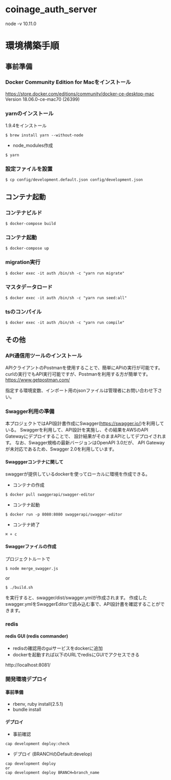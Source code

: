 # coinage_auth_server

node -v 10.11.0

# 環境構築手順

## 事前準備
### Docker Community Edition for Macをインストール
https://store.docker.com/editions/community/docker-ce-desktop-mac
Version 18.06.0-ce-mac70 (26399)

### yarnのインストール
1.9.4をインストール
```
$ brew install yarn --without-node
```

- node_modules作成
```
$ yarn
```



### 設定ファイルを設置
```
$ cp config/development.default.json config/development.json
```

## コンテナ起動

### コンテナビルド
```
$ docker-compose build
```

### コンテナ起動
```
$ docker-compose up
```

### migration実行
```
$ docker exec -it auth /bin/sh -c "yarn run migrate"
```

### マスタデータロード
```
$ docker exec -it auth /bin/sh -c "yarn run seed:all"
```

### tsのコンパイル
```
$ docker exec -it auth /bin/sh -c "yarn run compile"
```

## その他
### API通信用ツールのインストール
APIクライアントのPostmanを使用することで、簡単にAPIの実行が可能です。
curlの実行でもAPI実行可能ですが、Postmanを利用する方が簡単です。
https://www.getpostman.com/

指定する環境変数、インポート用のjsonファイルは管理者にお問い合わせ下さい。

### Swagger利用の準備
本プロジェクトではAPI設計書作成にSwagger(https://swagger.io/)を利用している。
Swaggerを利用して、API設計を実施し、その結果をAWSのAPI Gatewayにデプロイすることで、
設計結果がそのままAPIとしてデプロイされます。
なお、Swagger規格の最新バージョンはOpenAPI 3.0だが、
API Gatewayが未対応であるため、Swagger 2.0を利用しています。

#### Swagggerコンテナに関して
swaggerが提供しているdockerを使ってローカルに環境を作成できる。

- コンテナの作成
```
$ docker pull swaggerapi/swagger-editor
```

- コンテナ起動
```
$ docker run -p 8080:8080 swaggerapi/swagger-editor
```

- コンテナ終了
```
⌘ + c
```

#### Swaggerファイルの作成
プロジェクトルートで

```
$ node merge_swagger.js
```
or
```
$ ./build.sh
```
を実行すると、swagger/dist/swagger.ymlが作成されます。
作成したswagger.ymlをSwaggerEditorで読み込む事で、API設計書を確認することができます。

### redis

#### redis GUI (redis commander)
- redisの確認用のguiサービスをdockerに追加
- dockerを起動すれば以下のURLでredisにGUIでアクセスできる

http://localhost:8081/


### 開発環境デプロイ
#### 事前準備
- rbenv, ruby install(2.5.1)
- bundle install
#### デプロイ
- 事前確認
```
cap development deploy:check
```
- デプロイ (BRANCHのDefault:develop)
```
cap development deploy
or
cap development deploy BRANCH=branch_name
```
